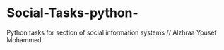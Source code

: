 # Social-Tasks-python-
Python tasks for section of social information systems // 
Alzhraa Yousef Mohammed 
